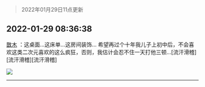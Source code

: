 > 2022年01月29日11点更新
<link rel="stylesheet" href="https://cdn.jsdelivr.net/gh/taotie6/sampleJSON@main/css/photo_show.css">
<meta name="referrer" content="no-referrer" />


 ## 2022-01-29 08:36:38 

 [㪚木](https://www.coolapk.com/feed/33173616?shareKey=YWNiYjIwNmY0MTBlNjFmNGFkM2M~) ：这桌面…这床单…这房间装饰…
希望再过个十年我儿子上初中后，不会喜欢这类二次元喜欢的这么疯狂，否则，我估计会忍不住一天打他三顿…[流汗滑稽][流汗滑稽][流汗滑稽] 

<div class="album">
<img class="img-item" src="http://image.coolapk.com/feed/2019/0515/09/1081091_3748_1897@180x122.gif" />
</div>

 ------- 

